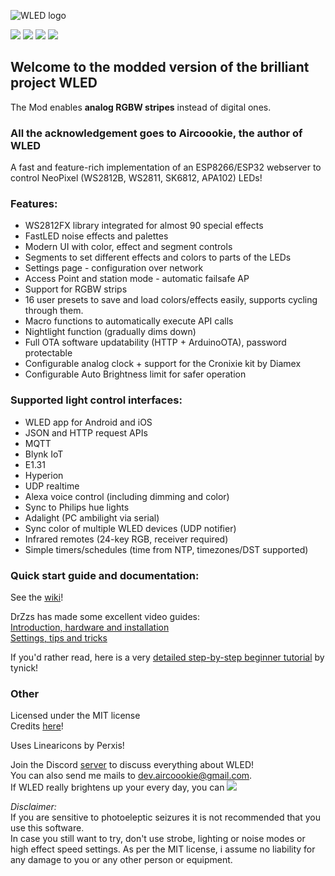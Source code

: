 ![WLED logo](https://raw.githubusercontent.com/Aircoookie/WLED/master/wled_logo.png)   

[![](https://img.shields.io/github/release/Def3nder/WLED.svg?style=flat-square)](https://github.com/Def3nder/WLED/releases)
[![](https://img.shields.io/discord/473448917040758787.svg?colorB=blue&label=discord&style=flat-square)](https://discord.gg/KuqP7NE)
[![](https://img.shields.io/badge/quick_start-wiki-blue.svg?style=flat-square)](https://github.com/Aircoookie/WLED/wiki)
[![](https://img.shields.io/badge/app-wled-blue.svg?style=flat-square)](https://github.com/Aircoookie/WLED-App)

## Welcome to the modded version of the brilliant project WLED

The Mod enables **analog RGBW stripes** instead of digital ones.

### All the acknowledgement goes to Aircoookie, the author of WLED

A fast and feature-rich implementation of an ESP8266/ESP32 webserver to control NeoPixel (WS2812B, WS2811, SK6812, APA102) LEDs!

### Features:
  - WS2812FX library integrated for almost 90 special effects  
  - FastLED noise effects and palettes  
  - Modern UI with color, effect and segment controls  
  - Segments to set different effects and colors to parts of the LEDs  
  - Settings page - configuration over network  
  - Access Point and station mode - automatic failsafe AP  
  - Support for RGBW strips  
  - 16 user presets to save and load colors/effects easily, supports cycling through them.  
  - Macro functions to automatically execute API calls  
  - Nightlight function (gradually dims down)  
  - Full OTA software updatability (HTTP + ArduinoOTA), password protectable  
  - Configurable analog clock + support for the Cronixie kit by Diamex  
  - Configurable Auto Brightness limit for safer operation

### Supported light control interfaces:
  - WLED app for Android and iOS  
  - JSON and HTTP request APIs  
  - MQTT  
  - Blynk IoT  
  - E1.31  
  - Hyperion  
  - UDP realtime  
  - Alexa voice control (including dimming and color)  
  - Sync to Philips hue lights  
  - Adalight (PC ambilight via serial)  
  - Sync color of multiple WLED devices (UDP notifier)  
  - Infrared remotes (24-key RGB, receiver required)  
  - Simple timers/schedules (time from NTP, timezones/DST supported)  

### Quick start guide and documentation:

See the [wiki](https://github.com/Aircoookie/WLED/wiki)!

DrZzs has made some excellent video guides:  
[Introduction, hardware and installation](https://www.youtube.com/watch?v=tXvtxwK3jRk)  
[Settings, tips and tricks](https://www.youtube.com/watch?v=6eCE2BpLaUQ)  

If you'd rather read, here is a very [detailed step-by-step beginner tutorial](https://tynick.com/blog/11-03-2019/getting-started-with-wled-on-esp8266/) by tynick!  

### Other

Licensed under the MIT license  
Credits [here](https://github.com/Aircoookie/WLED/wiki/Contributors-&-About)!

Uses Linearicons by Perxis!

Join the Discord [server](https://discord.gg/KuqP7NE) to discuss everything about WLED!  
You can also send me mails to [dev.aircoookie@gmail.com](mailto:dev.aircoookie@gmail.com).  
If WLED really brightens up your every day, you can [![](https://img.shields.io/badge/send%20me%20a%20small%20gift-paypal-blue.svg?style=flat-square)](https://paypal.me/aircoookie)

*Disclaimer:*   
If you are sensitive to photoeleptic seizures it is not recommended that you use this software.  
In case you still want to try, don't use strobe, lighting or noise modes or high effect speed settings.
As per the MIT license, i assume no liability for any damage to you or any other person or equipment.  

